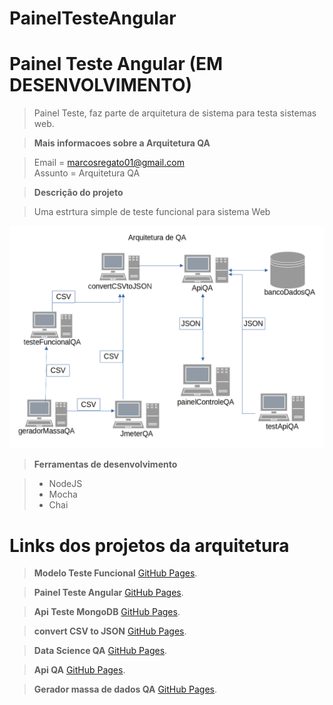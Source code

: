 # PainelTesteAngular

# Painel Teste Angular (EM DESENVOLVIMENTO)

> Painel Teste, faz parte de arquitetura de sistema para testa sistemas web.</br>

> __Mais informacoes sobre a Arquitetura QA__<br/>

>  Email = marcosregato01@gmail.com<br/>
>  Assunto = Arquitetura QA

> __Descrição do projeto__

>	Uma estrtura simple de teste funcional para sistema Web

![Semantic description of image](./diagrama.png)</p>

> __Ferramentas de desenvolvimento__

> * NodeJS
> * Mocha
> * Chai



# Links dos projetos da arquitetura

> __Modelo Teste Funcional__
> [GitHub Pages](https://github.com/marcosregato/modeloTesteFuncional).</br>

> __Painel Teste Angular__
> [GitHub Pages](https://github.com/marcosregato/painelTesteAngular).</br>

> __Api Teste MongoDB__
> [GitHub Pages](https://github.com/marcosregato/apiTesteMongoDB).</br>

> __convert CSV to JSON__
> [GitHub Pages](https://github.com/marcosregato/convertCSVtoJSON).</br>

> __Data Science QA__
> [GitHub Pages](https://github.com/marcosregato/dataScienceQA).</br>

> __Api QA__
> [GitHub Pages](https://github.com/marcosregato/apiQA).</br>

> __Gerador massa de dados QA__
> [GitHub Pages](https://github.com/marcosregato/geradorMassaQA).</br>
